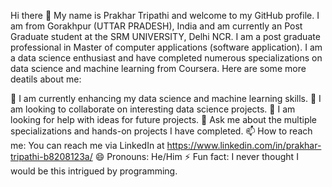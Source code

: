 Hi there 👋
My name is Prakhar Tripathi and welcome to my GitHub profile. I am from Gorakhpur (UTTAR PRADESH), India and am currently an Post Graduate student at the SRM UNIVERSITY, Delhi NCR.  I am a post graduate professional in Master of computer applications (software application). I am a data science enthusiast and have completed numerous specializations on data science and machine learning from Coursera. Here are some more deatils about me:

🌱 I am currently enhancing my data science and machine learning skills.
👯 I am looking to collaborate on interesting data science projects.
🤔 I am looking for help with ideas for future projects.
💬 Ask me about the multiple specializations and hands-on projects I have completed.
📫 How to reach me: You can reach me via LinkedIn at https://www.linkedin.com/in/prakhar-tripathi-b8208123a/
😄 Pronouns: He/Him
⚡ Fun fact: I never thought I would be this intrigued by programming.
